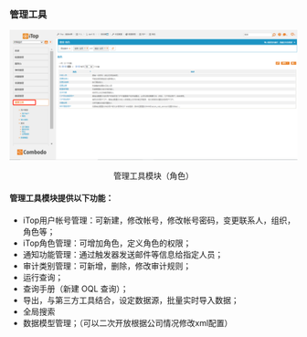 ### 管理工具

![glgj1](../assets/glgj1.jpg)

<center>管理工具模块（角色）</center>

#### 管理工具模块提供以下功能：

* iTop用户帐号管理：可新建，修改帐号，修改帐号密码，变更联系人，组织，角色等；
* iTop角色管理：可增加角色，定义角色的权限；
* 通知功能管理：通过触发器发送邮件等信息给指定人员；
* 审计类别管理：可新增，删除，修改审计规则；
* 运行查询；
* 查询手册（新建 OQL 查询）；
* 导出，与第三方工具结合，设定数据源，批量实时导入数据；
* 全局搜索
* 数据模型管理；（可以二次开放根据公司情况修改xml配置）
